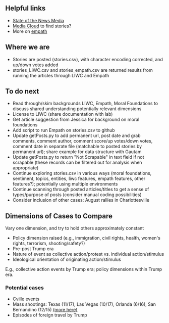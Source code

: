 ## Helpful links

 * [State of the News Media](http://www.pewresearch.org/topics/state-of-the-news-media/)
 * [Media Cloud](https://mediacloud.org/tools) to find stories? 
 * More on [empath](https://hci.stanford.edu/publications/2016/ethan/empath-chi-2016.pdf)
 
 ## Where we are
  * Stories are posted (stories.csv), with character encoding corrected, and up/down votes added
  * stories_LIWC.csv and stories_empath.csv are returned results from running the articles through LIWC and Empath

## To do next
  * Read through/skim backgrounds LIWC, Empath, Moral Foundations to discuss shared understanding potentially relevant dimensions
  * License to LIWC (share documentation with lab)
  * Get article suggestion from Jessica for background on moral foundations
  * Add script to run Empath on stories.csv to github
  * Update getPosts.py to add permanent url, post date and grab comments, comment author, comment score/up votes/down votes, comment date in separate file (matchable to posted stories by permanent url); share example for data structure with Gautam
  * Update getPosts.py to return "Not Scrapable" in text field if not scrapable (these records can be filtered out for analysis when appropriate)
  * Continue exploring stories.csv in various ways (moral foundations, sentiment, topics, entities, liwc features, empath features, other features?); potentially using multiple environments
  * Continue scanning through posted articles/titles to get a sense of types/purpose of posts (consider manual coding possibilities)
  * Consider inclusion of other cases: August rallies in Charlottesville

 ## Dimensions of Cases to Compare

Vary one dimension, and try to hold others approximately constant

* Policy dimension raised (e.g., immigration, civil rights, health, women's rights, terrorism, shooting/safety?)
* Pre-post Trump era
* Nature of event as collective action/protest vs. individual action/stimulus
* Ideological orientation of originating action/stimulus 

E.g., collective action events by Trump era; policy dimensions within Trump era.

### Potential cases

* Cville events
* Mass shootings: Texas (11/17), Las Vegas (10/17), Orlanda (6/16), San Bernandino (12/15) [(more here)](http://www.gannett-cdn.com/GDContent/mass-killings/index.html#frequency)
* Episodes of foreign travel by Trump
